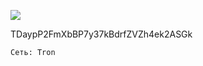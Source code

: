 ![](https://notabug.org/fftcc/Buy-me-a-coffee/raw/main/trx/qr-trx.png)

TDaypP2FmXbBP7y37kBdrfZVZh4ek2ASGk

`Сеть: Tron`
